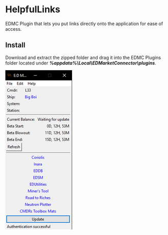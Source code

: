 # HelpfulLinks
EDMC Plugin that lets you put links directly onto the application for ease of access.

## Install
Download and extract the zipped folder and drag it into the EDMC Plugins folder located under ***%appdata%\Local\EDMarketConnector\plugins***.

![HelpfulLinks Example Image](/EDMC_HL_Example.png)
